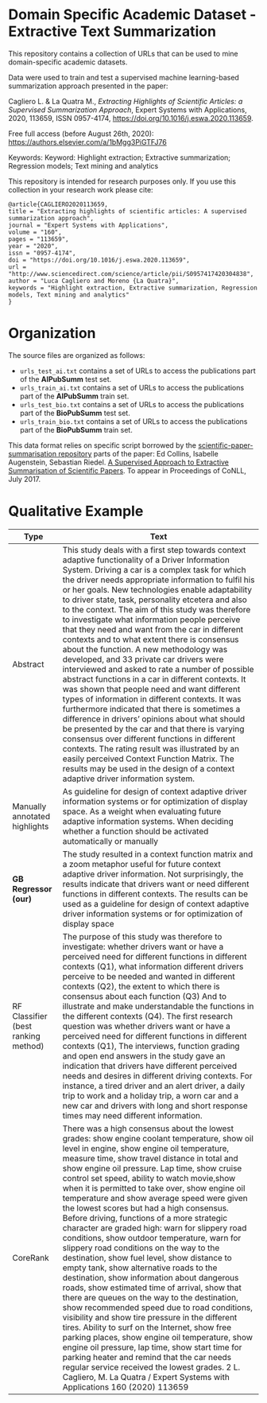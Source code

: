 # Domain Specific Academic Dataset - Extractive Text Summarization
This repository contains a collection of URLs that can be used to mine domain-specific academic datasets.

Data were used to train and test a supervised machine learning-based summarization approach presented in the paper: 

Cagliero L. & La Quatra M., *Extracting Highlights of Scientific Articles: a Supervised Summarization Approach*, Expert Systems with Applications, 2020, 113659, ISSN 0957-4174, https://doi.org/10.1016/j.eswa.2020.113659. 

Free full access (before August 26th, 2020): https://authors.elsevier.com/a/1bMgg3PiGTFJ76

Keywords: Keyword: Highlight extraction; Extractive summarization; Regression models; Text mining and analytics

This repository is intended for research purposes only. If you use this collection in your research work please cite:

```
@article{CAGLIERO2020113659,
title = "Extracting highlights of scientific articles: A supervised summarization approach",
journal = "Expert Systems with Applications",
volume = "160",
pages = "113659",
year = "2020",
issn = "0957-4174",
doi = "https://doi.org/10.1016/j.eswa.2020.113659",
url = "http://www.sciencedirect.com/science/article/pii/S0957417420304838",
author = "Luca Cagliero and Moreno {La Quatra}",
keywords = "Highlight extraction, Extractive summarization, Regression models, Text mining and analytics"
}
```

# Organization

The source files are organized as follows:

- `urls_test_ai.txt` contains a set of URLs to access the publications part of the **AIPubSumm** test set.
- `urls_train_ai.txt` contains a set of URLs to access the publications part of the **AIPubSumm** train set.
- `urls_test_bio.txt` contains a set of URLs to access the publications part of the **BioPubSumm** test set.
- `urls_train_bio.txt` contains a set of URLs to access the publications part of the **BioPubSumm** train set.

This data format relies on specific script borrowed by the [scientific-paper-summarisation repository](https://github.com/EdCo95/scientific-paper-summarisation/tree/master/DataDownloader) parts of the paper: 
Ed Collins, Isabelle Augenstein, Sebastian Riedel. [A Supervised Approach to Extractive Summarisation of Scientific Papers](https://arxiv.org/abs/1706.03946). To appear in Proceedings of CoNLL, July 2017.

# Qualitative Example

| Type                                | Text                                                                                                                                                                                                                                                                                                                                                                                                                                                                                                                                                                                                                                                                                                                                                                                                                                                                                                                                                                                                                                                                                                                                                                                                                                                                                                         |
|-------------------------------------|--------------------------------------------------------------------------------------------------------------------------------------------------------------------------------------------------------------------------------------------------------------------------------------------------------------------------------------------------------------------------------------------------------------------------------------------------------------------------------------------------------------------------------------------------------------------------------------------------------------------------------------------------------------------------------------------------------------------------------------------------------------------------------------------------------------------------------------------------------------------------------------------------------------------------------------------------------------------------------------------------------------------------------------------------------------------------------------------------------------------------------------------------------------------------------------------------------------------------------------------------------------------------------------------------------------|
| Abstract                            | This study deals with a first step towards context adaptive functionality of a Driver Information System. Driving a car is a complex task for which the driver needs appropriate information to fulfil his or her goals. New technologies enable adaptability to driver state, task, personality etcetera and also to the context. The aim of this study was therefore to investigate what information people perceive that they need and want from the car in different contexts and to what extent there is consensus about the function. A new methodology was developed, and 33 private car drivers were interviewed and asked to rate a number of possible abstract functions in a car in different contexts. It was shown that people need and want different types of information in different contexts. It was furthermore indicated that there is sometimes a difference in drivers’ opinions about what should be presented by the car and that there is varying consensus over different functions in different contexts. The rating result was illustrated by an easily perceived Context Function Matrix. The results may be used in the design of a context adaptive driver information system.                                                                                                |
| Manually annotated highlights       | As guideline for design of context adaptive driver information systems or for optimization of display space. As a weight when evaluating future adaptive information systems. When deciding whether a function should be activated automatically or manually                                                                                                                                                                                                                                                                                                                                                                                                                                                                                                                                                                                                                                                                                                                                                                                                                                                                                                                                                                                                                                                 |
| **GB Regressor (our)**              | The study resulted in a context function matrix and a zoom metaphor useful for future context adaptive driver information. Not surprisingly, the results indicate that drivers want or need different functions in different contexts. The results can be used as a guideline for design of context adaptive driver information systems or for optimization of display space                                                                                                                                                                                                                                                                                                                                                                                                                                                                                                                                                                                                                                                                                                                                                                                                                                                                                                                                 |
| RF Classifier (best ranking method) | The purpose of this study was therefore to investigate: whether drivers want or have a perceived need for different functions in different contexts (Q1), what information different drivers perceive to be needed and wanted in different contexts (Q2), the extent to which there is consensus about each function (Q3) And to illustrate and make understandable the functions in the different contexts (Q4). The first research question was whether drivers want or have a perceived need for different functions in different contexts (Q1), The interviews, function grading and open end answers in the study gave an indication that drivers have different perceived needs and desires in different driving contexts. For instance, a tired driver and an alert driver, a daily trip to work and a holiday trip, a worn car and a new car and drivers with long and short response times may need different information.                                                                                                                                                                                                                                                                                                                                                                          |
| CoreRank                            | There was a high consensus about the lowest grades: show engine coolant temperature, show oil level in engine, show engine oil temperature, measure time, show travel distance in total and show engine oil pressure. Lap time, show cruise control set speed, ability to watch movie,show when it is permitted to take over, show engine oil temperature and show average speed were given the lowest scores but had a high consensus. Before driving, functions of a more strategic character are graded high: warn for slippery road conditions, show outdoor temperature, warn for slippery road conditions on the way to the destination, show fuel level, show distance to empty tank, show alternative roads to the destination, show information about dangerous roads, show estimated time of arrival, show that there are queues on the way to the destination, show recommended speed due to road conditions, visibility and show tire pressure in the different tires. Ability to surf on the Internet, show free parking places, show engine oil temperature, show engine oil pressure, lap time, show start time for parking heater and remind that the car needs regular service received the lowest grades. 2 L. Cagliero, M. La Quatra / Expert Systems with Applications 160 (2020) 113659 |
